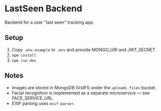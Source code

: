 # LastSeen Backend

Backend for a user "last seen" tracking app.

## Setup

1. Copy `.env.example` to `.env` and provide MONGO_URI and JWT_SECRET.
2. `npm install`
3. `npm run dev`

## Notes

- Images are stored in MongoDB GridFS under the `uploads.files` bucket.
- Facial recognition is implemented as a separate microservice — see FACE_SERVICE_URL.
- EXIF parsing uses `exif-parser`.
